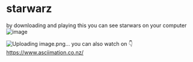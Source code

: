 # starwarz
by downloading and playing this you can see starwars on your computer
![image](https://github.com/user-attachments/assets/8f54393e-4983-445c-8e03-8536854d5cc2)


![Uploading image.png…]()
you can also watch on 👇
https://www.asciimation.co.nz/

